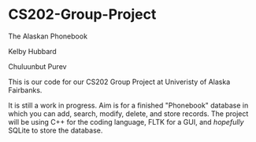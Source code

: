 # CS202-Group-Project

The Alaskan Phonebook

Kelby Hubbard

Chuluunbut Purev

This is our code for our CS202 Group Project at Univeristy of Alaska Fairbanks.

It is still a work in progress. Aim is for a finished "Phonebook" database in which you can add, search, modify, delete, and store records. The project will be using C++ for the coding language, FLTK for a GUI, and *hopefully* SQLite to store the database.
